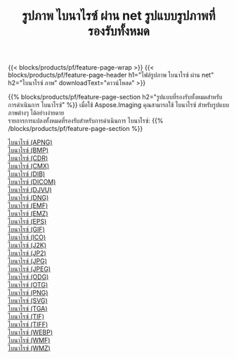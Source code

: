 ﻿---
title: รูปภาพ ไบนาไรซ์ ผ่าน net รูปแบบรูปภาพที่รองรับทั้งหมด 
weight: 3920
url: /th/net/binarize 
lang: th
langdirlevel: 2
locales: zh-hans,ja,it,ru,de,es,fr,nl,id,lt,pl,pt,vi,tr,ko,zh-hant,ar,hi,th,sv,cs,uk,he
description: เมื่อใช้ Aspose.Imaging คุณสามารถ ไบนาไรซ์ ภาพได้อย่างง่ายดายผ่าน net
---

{{< blocks/products/pf/feature-page-wrap >}}
{{< blocks/products/pf/feature-page-header h1="ไฟล์รูปภาพ ไบนาไรซ์ ผ่าน net" h2="ไบนาไรซ์ ภาพ" downloadText="ดาวน์โหลด" >}}


{{% blocks/products/pf/feature-page-section  h2="รูปแบบที่รองรับทั้งหมดสำหรับการดำเนินการ ไบนาไรซ์" %}}
เมื่อใช้ Aspose.Imaging คุณสามารถใช้ ไบนาไรซ์ สำหรับรูปแบบภาพต่างๆ ได้อย่างง่ายดาย
<br/>
รายการการแปลงทั้งหมดที่รองรับสำหรับการดำเนินการ ไบนาไรซ์:
{{% /blocks/products/pf/feature-page-section %}}
<div class="container-fluid productfamilypage bg-gray">
    <div class="convertypes bg-gray agp-content section">
        <div class="container">
		<div class="row other-converters">
		    <div class='col-md-2 other-converter remove-lp remove-rp'><a href="/imaging/th/net/binarize/apng" >ไบนาไรซ์ (APNG)</a></div><div class='col-md-2 other-converter remove-lp remove-rp'><a href="/imaging/th/net/binarize/bmp" >ไบนาไรซ์ (BMP)</a></div><div class='col-md-2 other-converter remove-lp remove-rp'><a href="/imaging/th/net/binarize/cdr" >ไบนาไรซ์ (CDR)</a></div><div class='col-md-2 other-converter remove-lp remove-rp'><a href="/imaging/th/net/binarize/cmx" >ไบนาไรซ์ (CMX)</a></div><div class='col-md-2 other-converter remove-lp remove-rp'><a href="/imaging/th/net/binarize/dib" >ไบนาไรซ์ (DIB)</a></div><div class='col-md-2 other-converter remove-lp remove-rp'><a href="/imaging/th/net/binarize/dicom" >ไบนาไรซ์ (DICOM)</a></div><div class='col-md-2 other-converter remove-lp remove-rp'><a href="/imaging/th/net/binarize/djvu" >ไบนาไรซ์ (DJVU)</a></div><div class='col-md-2 other-converter remove-lp remove-rp'><a href="/imaging/th/net/binarize/dng" >ไบนาไรซ์ (DNG)</a></div><div class='col-md-2 other-converter remove-lp remove-rp'><a href="/imaging/th/net/binarize/emf" >ไบนาไรซ์ (EMF)</a></div><div class='col-md-2 other-converter remove-lp remove-rp'><a href="/imaging/th/net/binarize/emz" >ไบนาไรซ์ (EMZ)</a></div><div class='col-md-2 other-converter remove-lp remove-rp'><a href="/imaging/th/net/binarize/eps" >ไบนาไรซ์ (EPS)</a></div><div class='col-md-2 other-converter remove-lp remove-rp'><a href="/imaging/th/net/binarize/gif" >ไบนาไรซ์ (GIF)</a></div><div class='col-md-2 other-converter remove-lp remove-rp'><a href="/imaging/th/net/binarize/ico" >ไบนาไรซ์ (ICO)</a></div><div class='col-md-2 other-converter remove-lp remove-rp'><a href="/imaging/th/net/binarize/j2k" >ไบนาไรซ์ (J2K)</a></div><div class='col-md-2 other-converter remove-lp remove-rp'><a href="/imaging/th/net/binarize/jp2" >ไบนาไรซ์ (JP2)</a></div><div class='col-md-2 other-converter remove-lp remove-rp'><a href="/imaging/th/net/binarize/jpg" >ไบนาไรซ์ (JPG)</a></div><div class='col-md-2 other-converter remove-lp remove-rp'><a href="/imaging/th/net/binarize/jpeg" >ไบนาไรซ์ (JPEG)</a></div><div class='col-md-2 other-converter remove-lp remove-rp'><a href="/imaging/th/net/binarize/odg" >ไบนาไรซ์ (ODG)</a></div><div class='col-md-2 other-converter remove-lp remove-rp'><a href="/imaging/th/net/binarize/otg" >ไบนาไรซ์ (OTG)</a></div><div class='col-md-2 other-converter remove-lp remove-rp'><a href="/imaging/th/net/binarize/png" >ไบนาไรซ์ (PNG)</a></div><div class='col-md-2 other-converter remove-lp remove-rp'><a href="/imaging/th/net/binarize/svg" >ไบนาไรซ์ (SVG)</a></div><div class='col-md-2 other-converter remove-lp remove-rp'><a href="/imaging/th/net/binarize/tga" >ไบนาไรซ์ (TGA)</a></div><div class='col-md-2 other-converter remove-lp remove-rp'><a href="/imaging/th/net/binarize/tif" >ไบนาไรซ์ (TIF)</a></div><div class='col-md-2 other-converter remove-lp remove-rp'><a href="/imaging/th/net/binarize/tiff" >ไบนาไรซ์ (TIFF)</a></div><div class='col-md-2 other-converter remove-lp remove-rp'><a href="/imaging/th/net/binarize/webp" >ไบนาไรซ์ (WEBP)</a></div><div class='col-md-2 other-converter remove-lp remove-rp'><a href="/imaging/th/net/binarize/wmf" >ไบนาไรซ์ (WMF)</a></div><div class='col-md-2 other-converter remove-lp remove-rp'><a href="/imaging/th/net/binarize/wmz" >ไบนาไรซ์ (WMZ)</a></div>
                </div>
        </div>
    </div>
</div>
<br/>
